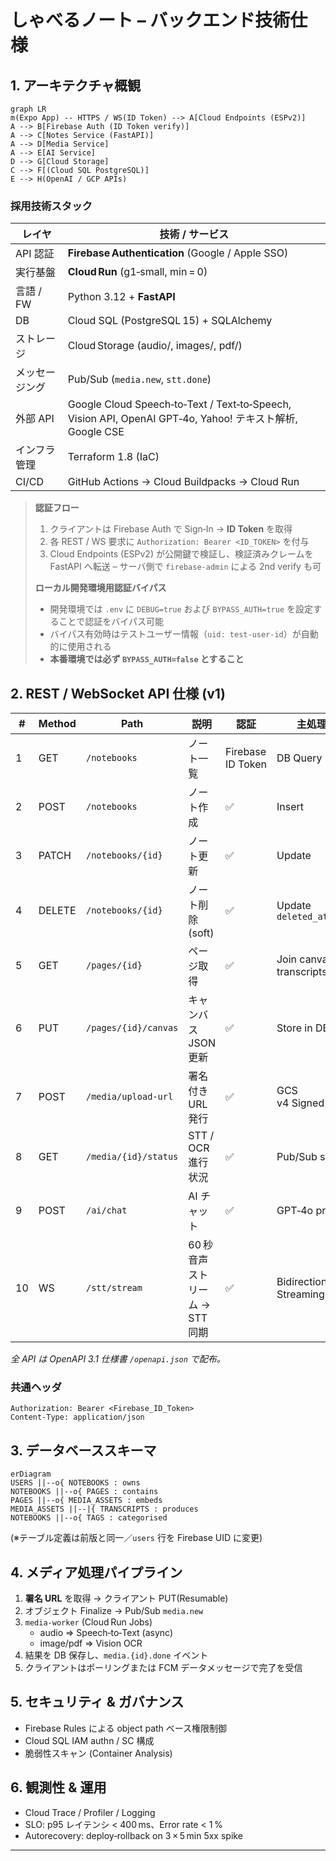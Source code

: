 
# しゃべるノート – バックエンド技術仕様 

## 1. アーキテクチャ概観
```mermaid
graph LR
m(Expo App) -- HTTPS / WS(ID Token) --> A[Cloud Endpoints (ESPv2)]
A --> B[Firebase Auth (ID Token verify)]
A --> C[Notes Service (FastAPI)]
A --> D[Media Service]
A --> E[AI Service]
D --> G[Cloud Storage]
C --> F[(Cloud SQL PostgreSQL)]
E --> H(OpenAI / GCP APIs)
```

### 採用技術スタック
| レイヤ | 技術 / サービス |
|--------|----------------|
| API 認証 | **Firebase Authentication** (Google / Apple SSO) |
| 実行基盤 | **Cloud Run** (g1‑small, min = 0) |
| 言語 / FW | Python 3.12 + **FastAPI** |
| DB | Cloud SQL (PostgreSQL 15) + SQLAlchemy |
| ストレージ | Cloud Storage (audio/, images/, pdf/) |
| メッセージング | Pub/Sub (`media.new`, `stt.done`) |
| 外部 API | Google Cloud Speech‑to‑Text / Text‑to‑Speech, Vision API, OpenAI GPT‑4o, Yahoo! テキスト解析, Google CSE |
| インフラ管理 | Terraform 1.8 (IaC) |
| CI/CD | GitHub Actions → Cloud Buildpacks → Cloud Run |

> **認証フロー**  
> 1. クライアントは Firebase Auth で Sign‑In → **ID Token** を取得  
> 2. 各 REST / WS 要求に `Authorization: Bearer <ID_TOKEN>` を付与  
> 3. Cloud Endpoints (ESPv2) が公開鍵で検証し、検証済みクレームを FastAPI へ転送 – サーバ側で `firebase‑admin` による 2nd verify も可  
>
> **ローカル開発環境用認証バイパス**  
> * 開発環境では `.env` に `DEBUG=true` および `BYPASS_AUTH=true` を設定することで認証をバイパス可能  
> * バイパス有効時はテストユーザー情報（`uid: test-user-id`）が自動的に使用される  
> * **本番環境では必ず `BYPASS_AUTH=false` とすること**  

## 2. REST / WebSocket API 仕様 (v1)

| # | Method | Path | 説明 | 認証 | 主処理 |
|---|--------|------|------|------|--------|
| 1 | GET | `/notebooks` | ノート一覧 | Firebase ID Token | DB Query |
| 2 | POST | `/notebooks` | ノート作成 | ✅ | Insert |
| 3 | PATCH | `/notebooks/{id}` | ノート更新 | ✅ | Update |
| 4 | DELETE | `/notebooks/{id}` | ノート削除 (soft) | ✅ | Update `deleted_at` |
| 5 | GET | `/pages/{id}` | ページ取得 | ✅ | Join canvas / transcripts |
| 6 | PUT | `/pages/{id}/canvas` | キャンバス JSON 更新 | ✅ | Store in DB |
| 7 | POST | `/media/upload-url` | 署名付き URL 発行 | ✅ | GCS v4 Signed URL |
| 8 | GET | `/media/{id}/status` | STT / OCR 進行状況 | ✅ | Pub/Sub state |
| 9 | POST | `/ai/chat` | AI チャット | ✅ | GPT‑4o proxy |
| 10 | WS | `/stt/stream` | 60 秒音声ストリーム → STT 同期 | ✅ | Bidirectional Streaming |

*全 API は OpenAPI 3.1 仕様書 `/openapi.json` で配布。*

### 共通ヘッダ
```
Authorization: Bearer <Firebase_ID_Token>
Content-Type: application/json
```

## 3. データベーススキーマ
```mermaid
erDiagram
USERS ||--o{ NOTEBOOKS : owns
NOTEBOOKS ||--o{ PAGES : contains
PAGES ||--o{ MEDIA_ASSETS : embeds
MEDIA_ASSETS ||--|{ TRANSCRIPTS : produces
NOTEBOOKS ||--o{ TAGS : categorised
```
(※テーブル定義は前版と同一／`users` 行を Firebase UID に変更)

## 4. メディア処理パイプライン
1. **署名 URL** を取得 → クライアント PUT(Resumable)  
2. オブジェクト Finalize → Pub/Sub `media.new`  
3. `media-worker` (Cloud Run Jobs)  
   * audio ⇒ Speech‑to‑Text (async)  
   * image/pdf ⇒ Vision OCR  
4. 結果を DB 保存し、`media.{id}.done` イベント  
5. クライアントはポーリングまたは FCM データメッセージで完了を受信  

## 5. セキュリティ & ガバナンス
* Firebase Rules による object path ベース権限制御  
* Cloud SQL IAM authn / SC 構成  
* 脆弱性スキャン (Container Analysis)  

## 6. 観測性 & 運用
* Cloud Trace / Profiler / Logging  
* SLO: p95 レイテンシ < 400 ms、Error rate < 1 %  
* Autorecovery: deploy‑rollback on 3 × 5 min 5xx spike  

---

